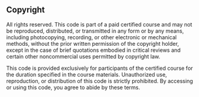 ## Copyright

All rights reserved. This code is part of a paid certified course and may not be reproduced, distributed, or transmitted in any form or by any means, including photocopying, recording, or other electronic or mechanical methods, without the prior written permission of the copyright holder, except in the case of brief quotations embodied in critical reviews and certain other noncommercial uses permitted by copyright law.

This code is provided exclusively for participants of the certified course for the duration specified in the course materials. Unauthorized use, reproduction, or distribution of this code is strictly prohibited. By accessing or using this code, you agree to abide by these terms.
